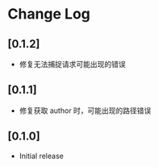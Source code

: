 # Change Log

## [0.1.2]

- 修复无法捕捉请求可能出现的错误

## [0.1.1]

- 修复获取 author 时，可能出现的路径错误

## [0.1.0]

- Initial release
